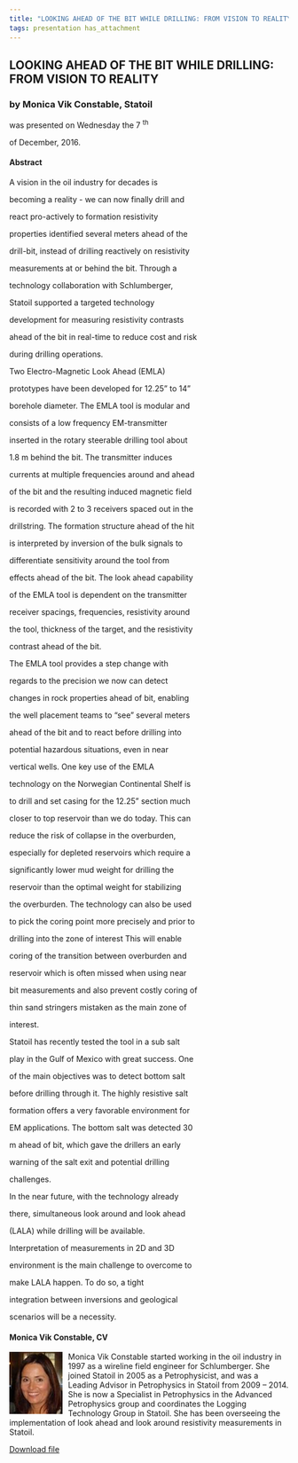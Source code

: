 ```yaml
---
title: "LOOKING AHEAD OF THE BIT WHILE DRILLING: FROM VISION TO REALITY (Monica Vik Constable, Statoil)"
tags: presentation has_attachment
---
```



		
<h2>
LOOKING AHEAD OF THE BIT WHILE DRILLING: FROM VISION TO REALITY
</h2>

 



		
<h3>
by Monica Vik Constable, Statoil
</h3>

 



 
<p>
was presented on Wednesday the 7
<sup>
th
</sup>

 of December, 2016.
</p>

	

<h4>
Abstract
</h4>



            
<p>


A vision in the oil industry for decades is

becoming a reality - we can now finally drill and

react pro-actively to formation resistivity

properties identified several meters ahead of the

drill-bit, instead of drilling reactively on resistivity

measurements at or behind the bit. Through a

technology collaboration with Schlumberger,

Statoil supported a targeted technology

development for measuring resistivity contrasts

ahead of the bit in real-time to reduce cost and risk

during drilling operations.
</p>

<p>


Two Electro-Magnetic Look Ahead (EMLA)

prototypes have been developed for 12.25” to 14”

borehole diameter. The EMLA tool is modular and

consists of a low frequency EM-transmitter

inserted in the rotary steerable drilling tool about

1.8 m behind the bit. The transmitter induces

currents at multiple frequencies around and ahead

of the bit and the resulting induced magnetic field

is recorded with 2 to 3 receivers spaced out in the

drillstring. The formation structure ahead of the hit

is interpreted by inversion of the bulk signals to

differentiate sensitivity around the tool from

effects ahead of the bit. The look ahead capability

of the EMLA tool is dependent on the transmitter

receiver spacings, frequencies, resistivity around

the tool, thickness of the target, and the resistivity

contrast ahead of the bit.
</p>

<p>


The EMLA tool provides a step change with

regards to the precision we now can detect

changes in rock properties ahead of bit, enabling

the well placement teams to “see” several meters

ahead of the bit and to react before drilling into

potential hazardous situations, even in near

vertical wells. One key use of the EMLA

technology on the Norwegian Continental Shelf is

to drill and set casing for the 12.25” section much

closer to top reservoir than we do today. This can

reduce the risk of collapse in the overburden,

especially for depleted reservoirs which require a

significantly lower mud weight for drilling the

reservoir than the optimal weight for stabilizing

the overburden. The technology can also be used

to pick the coring point more precisely and prior to

drilling into the zone of interest This will enable

coring of the transition between overburden and

reservoir which is often missed when using near

bit measurements and also prevent costly coring of

thin sand stringers mistaken as the main zone of

interest.
</p>

<p>


Statoil has recently tested the tool in a sub salt

play in the Gulf of Mexico with great success. One

of the main objectives was to detect bottom salt

before drilling through it. The highly resistive salt

formation offers a very favorable environment for

EM applications. The bottom salt was detected 30

m ahead of bit, which gave the drillers an early

warning of the salt exit and potential drilling

challenges.
</p>

<p>


In the near future, with the technology already

there, simultaneous look around and look ahead

(LALA) while drilling will be available.

Interpretation of measurements in 2D and 3D

environment is the main challenge to overcome to

make LALA happen. To do so, a tight

integration between inversions and geological

scenarios will be a necessity.
</p>







<h4>
Monica Vik Constable, CV
</h4>



    
<img src="/assets/archive/Monica.jpg" style="float:left; margin-right:10px;">




      
<p>
Monica Vik Constable started working in the oil industry in 1997 as a wireline field engineer for Schlumberger. She joined Statoil in 2005 as a Petrophysicist, and was a Leading Advisor in Petrophysics in Statoil from 2009 – 2014. She is now a Specialist in Petrophysics in the Advanced Petrophysics group and coordinates the Logging Technology Group in Statoil. She has been overseeing the implementation of look ahead and look around resistivity measurements in Statoil.
</p>





<a class="button button--primary button--pill" href="/assets/archive/Monica.jpg">Download file</a>